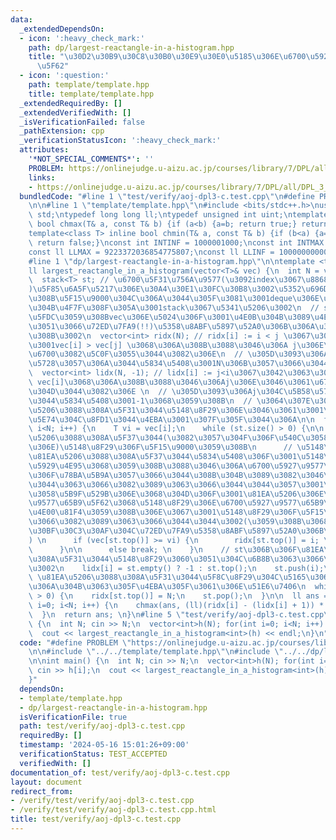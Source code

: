 ```yaml
---
data:
  _extendedDependsOn:
  - icon: ':heavy_check_mark:'
    path: dp/largest-reactangle-in-a-histogram.hpp
    title: "\u30D2\u30B9\u30C8\u30B0\u30E9\u30E0\u5185\u306E\u6700\u5927\u9577\u65B9\
      \u5F62"
  - icon: ':question:'
    path: template/template.hpp
    title: template/template.hpp
  _extendedRequiredBy: []
  _extendedVerifiedWith: []
  _isVerificationFailed: false
  _pathExtension: cpp
  _verificationStatusIcon: ':heavy_check_mark:'
  attributes:
    '*NOT_SPECIAL_COMMENTS*': ''
    PROBLEM: https://onlinejudge.u-aizu.ac.jp/courses/library/7/DPL/all/DPL_3_C
    links:
    - https://onlinejudge.u-aizu.ac.jp/courses/library/7/DPL/all/DPL_3_C
  bundledCode: "#line 1 \"test/verify/aoj-dpl3-c.test.cpp\"\n#define PROBLEM \"https://onlinejudge.u-aizu.ac.jp/courses/library/7/DPL/all/DPL_3_C\"\
    \n\n#line 1 \"template/template.hpp\"\n#include <bits/stdc++.h>\nusing namespace\
    \ std;\ntypedef long long ll;\ntypedef unsigned int uint;\ntemplate<class T> inline\
    \ bool chmax(T& a, const T& b) {if (a<b) {a=b; return true;} return false;}\n\
    template<class T> inline bool chmin(T& a, const T& b) {if (b<a) {a=b; return true;}\
    \ return false;}\nconst int INTINF = 1000001000;\nconst int INTMAX = 2147483647;\n\
    const ll LLMAX = 9223372036854775807;\nconst ll LLINF = 1000000000000000000;\n\
    #line 1 \"dp/largest-reactangle-in-a-histogram.hpp\"\n\ntemplate <typename T>\n\
    ll largest_reactangle_in_a_histogram(vector<T>& vec) {\n  int N = vec.size();\n\
    \  stack<T> st; // \u6700\u5F31\u756A\u9577(\u3092index\u3067\u8868\u3057\u305F\
    )\u5F85\u6A5F\u5217\u306E\u30A4\u30E1\u30FC\u30B8\u3002\u5352\u696D\u306B\u3088\
    \u308B\u5F15\u9000\u304C\u306A\u3044\u305F\u3081\u3001deque\u306E\u53F3\u5074\u3057\
    \u304B\u4F7F\u308F\u305A\u3001stack\u3067\u5341\u5206\u3002\n  // stack\u306B\u5BFE\
    \u5FDC\u3059\u308Bvec\u306E\u5024\u306F\u3001\u4E0B\u304B\u3089\u4E0A\u306B\u304B\
    \u3051\u3066\u72ED\u7FA9(!!)\u5358\u8ABF\u5897\u52A0\u306B\u306A\u3063\u3066\u3044\
    \u308B\u3002\n  vector<int> ridx(N); // ridx[i] := i < j \u3067\u3042\u3063\u3066\
    \u3001vec[i] > vec[j] \u3068\u306A\u308B\u3088\u3046\u306A j\u306E\u3046\u3061\
    \u6700\u3082\u5C0F\u3055\u3044\u3082\u306E\n  // \u305D\u3093\u306Aj\u304C\u5B58\
    \u5728\u3057\u306A\u3044\u5834\u5408\u3001N\u306B\u3057\u3066\u3044\u308B\n\n\
    \  vector<int> lidx(N, -1); // lidx[i] := j<i\u3067\u3042\u3063\u3066 vec[j] <\
    \ vec[i]\u3068\u306A\u308B\u3088\u3046\u306Aj\u306E\u3046\u3061\u6700\u3082\u5927\
    \u304D\u3044\u3082\u306E \n  // \u305D\u3093\u306Aj\u304C\u5B58\u5728\u3057\u306A\
    \u3044\u5834\u5408\u3001-1\u3068\u3059\u308B\n  // \u3064\u307E\u308A\u3001\u81EA\
    \u5206\u3088\u308A\u5F31\u3044\u5148\u8F29\u306E\u3046\u3061\u3001\u4E00\u756A\
    \u5E74\u304C\u8FD1\u3044\u4EBA\u3001\u307F\u305F\u3044\u306A\n\n  for(int i=0;\
    \ i<N; i++) {\n    T vi = vec[i];\n    while (st.size() > 0) {\n\n      // \u81EA\
    \u5206\u3088\u308A\u5F37\u3044(\u3082\u3057\u304F\u306F\u540C\u3058\u5B9F\u529B\
    \u306E)\u5148\u8F29\u306F\u5F15\u9000\u3059\u308B\n      // \u5148\u8F29\u304C\
    \u81EA\u5206\u3088\u308A\u5F37\u3044\u5834\u5408\u306F\u3001\u5148\u8F29\u3092\
    \u5929\u4E95\u3068\u3059\u308B\u3088\u3046\u306A\u6700\u5927\u9577\u65B9\u5F62\
    \u306F\u78BA\u5B9A\u3057\u3066\u3044\u308B\u304B\u3089\u3082\u3046\u51FA\u3066\
    \u3044\u3063\u3066\u3082\u3089\u3063\u3066\u3044\u3044\u3057\u3001\n      // \u540C\
    \u3058\u5B9F\u529B\u306E\u3068\u304D\u306F\u3001\u81EA\u5206\u306E\u6700\u5927\
    \u9577\u65B9\u5F62\u3068\u5148\u8F29\u306E\u6700\u5927\u9577\u65B9\u5F62\u304C\
    \u4E00\u81F4\u3059\u308B\u306E\u3067\u3001\u5148\u8F29\u306F\u5F15\u9000\u3057\
    \u3066\u3082\u3089\u3063\u3066\u3044\u3044\u3002(\u3059\u308B\u3068\u3001\u30B9\
    \u30BF\u30C3\u30AF\u304C\u72ED\u7FA9\u5358\u8ABF\u5897\u52A0\u306B\u306A\u308B\
    ) \n      if (vec[st.top()] >= vi) {\n        ridx[st.top()] = i; \n        st.pop();\n\
    \      }\n\n      else break; \n    }\n    // st\u306B\u306F\u81EA\u5206\u3088\
    \u308A\u5F31\u3044\u5148\u8F29\u3060\u3051\u304C\u6B8B\u3063\u3066\u3044\u308B\
    \u3002\n    lidx[i] = st.empty() ? -1 : st.top();\n    st.push(i);\n  }\n\n  //\
    \ \u81EA\u5206\u3088\u308A\u5F31\u3044\u5F8C\u8F29\u304C\u5165\u3063\u3066\u6765\
    \u306A\u304B\u3063\u305F\u4EBA\u305F\u3061\u306E\u51E6\u7406\n  while (st.size()\
    \ > 0) {\n    ridx[st.top()] = N;\n    st.pop();\n  }\n\n  ll ans = 0;\n  for(int\
    \ i=0; i<N; i++) {\n    chmax(ans, (ll)(ridx[i] - (lidx[i] + 1)) * vec[i]);\n\
    \  }\n  return ans; \n}\n#line 5 \"test/verify/aoj-dpl3-c.test.cpp\"\n\nint main()\
    \ {\n  int N; cin >> N;\n  vector<int>h(N); for(int i=0; i<N; i++) cin >> h[i];\n\
    \  cout << largest_reactangle_in_a_histogram<int>(h) << endl;\n}\n"
  code: "#define PROBLEM \"https://onlinejudge.u-aizu.ac.jp/courses/library/7/DPL/all/DPL_3_C\"\
    \n\n#include \"../../template/template.hpp\"\n#include \"../../dp/largest-reactangle-in-a-histogram.hpp\"\
    \n\nint main() {\n  int N; cin >> N;\n  vector<int>h(N); for(int i=0; i<N; i++)\
    \ cin >> h[i];\n  cout << largest_reactangle_in_a_histogram<int>(h) << endl;\n\
    }"
  dependsOn:
  - template/template.hpp
  - dp/largest-reactangle-in-a-histogram.hpp
  isVerificationFile: true
  path: test/verify/aoj-dpl3-c.test.cpp
  requiredBy: []
  timestamp: '2024-05-16 15:01:26+09:00'
  verificationStatus: TEST_ACCEPTED
  verifiedWith: []
documentation_of: test/verify/aoj-dpl3-c.test.cpp
layout: document
redirect_from:
- /verify/test/verify/aoj-dpl3-c.test.cpp
- /verify/test/verify/aoj-dpl3-c.test.cpp.html
title: test/verify/aoj-dpl3-c.test.cpp
---
```

